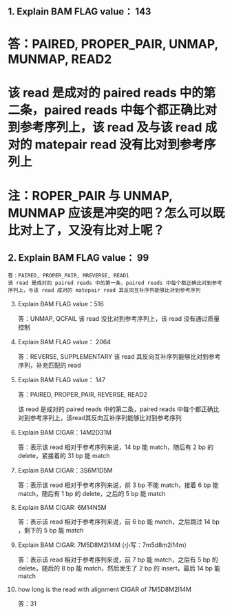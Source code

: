 ## 1. Explain BAM FLAG value： 143

# 答：PAIRED, PROPER_PAIR, UNMAP, MUNMAP, READ2
# 该 read 是成对的 paired reads 中的第二条，paired reads 中每个都正确比对到参考序列上，该 read 及与该 read 成对的 matepair read 没有比对到参考序列上
# 注：ROPER_PAIR 与 UNMAP, MUNMAP 应该是冲突的吧？怎么可以既比对上了，又没有比对上呢？


## 2. Explain BAM FLAG value： 99

    答：PAIRED, PROPER_PAIR, MREVERSE, READ1
	该 read 是成对的 paired reads 中的第一条，paired reads 中每个都正确比对到参考序列上，与该 read 成对的 matepair read 其反向互补序列能够比对到参考序列


3. Explain BAM FLAG value：516

    答：UNMAP, QCFAIL
	该 read 没比对到参考序列上，该 read 没有通过质量控制

4. Explain BAM FLAG value： 2064

    答：REVERSE, SUPPLEMENTARY
	该 read 其反向互补序列能够比对到参考序列，补充匹配的 read

5. Explain BAM FLAG value： 147

    答：PAIRED, PROPER_PAIR, REVERSE, READ2

	该 read 是成对的 paired reads 中的第二条，paired reads 中每个都正确比对到参考序列上，该read其反向互补序列能够比对到参考序列

6. Explain BAM CIGAR：14M2D31M

    答：表示该 read 相对于参考序列来说，14 bp 能 match，随后有 2 bp 的 delete，紧接着的 31 bp 能 match

7. Explain BAM CIGAR：3S6M1D5M

    答：表示该 read 相对于参考序列来说，前 3 bp 不能 match，接着 6 bp 能 match，随后有 1 bp 的 delete，之后的 5 bp 能 match

8. Explain BAM CIGAR: 6M14N5M

    答：表示该 read 相对于参考序列来说，前 6 bp 能 match，之后跳过 14 bp ，剩下的 5 bp 能 match

9. Explain BAM CIGAR: 7M5D8M2I14M  (小写：7m5d8m2i14m）

    答：表示该 read 相对于参考序列来说，前 7 bp 能 match，之后有 5 bp 的 delete，随后的 8 bp 能 match，然后发生了 2 bp 的 insert，最后 14 bp 能 match

10. how long is the read with alignment CIGAR of 7M5D8M2I14M

    答：31
